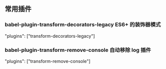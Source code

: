 ## 常用插件

### babel-plugin-transform-decorators-legacy ES6+ 的装饰器模式
"plugins": ["transform-decorators-legacy"]
### babel-plugin-transform-remove-console 自动移除 log 插件
"plugins": ["transform-remove-console"]
